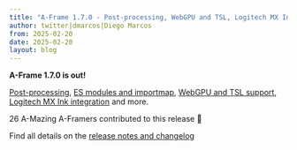 ```yaml
---
title: "A-Frame 1.7.0 - Post-processing, WebGPU and TSL, Logitech MX Ink integration"
author: twitter|dmarcos|Diego Marcos
from: 2025-02-20
date: 2025-02-20
layout: blog
---
```


**A-Frame 1.7.0 is out!**

<!-- more -->

[Post-processing](https://aframe.io/aframe/examples/showcase/post-processing/), [ES modules and importmap](https://aframe.io/aframe/examples/boilerplate/importmap/), [WebGPU and TSL support](https://aframe.io/aframe/examples/showcase/webgpu/), [Logitech MX Ink integration](https://aframe.io/aframe/examples/showcase/painter/) and more.

26 A-Mazing A-Framers contributed to this release 🙏

Find all details on the [release notes and changelog](https://github.com/aframevr/aframe/releases/tag/v1.7.0)

